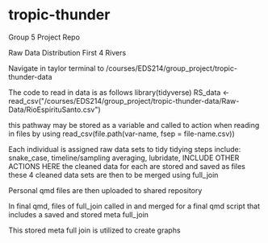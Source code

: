 # tropic-thunder
Group 5 Project Repo

Raw Data Distribution
First 4 Rivers 

Navigate in taylor terminal to /courses/EDS214/group_project/tropic-thunder-data

The code to read in data is as follows library(tidyverse)
RS_data <- read_csv("/courses/EDS214/group_project/tropic-thunder-data/Raw-Data/RioEspirituSanto.csv")

this pathway may be stored as a variable and called to action when reading in files by using read_csv(file.path(var-name, fsep = file-name.csv))


Each individual is assigned raw data sets to tidy
tidying steps include:
snake_case, timeline/sampling averaging, lubridate, INCLUDE OTHER ACTIONS HERE
the cleaned data for each are stored and saved as files
these 4 cleaned data sets are then to be merged using full_join 

Personal qmd files are then uploaded to shared repository 

In final qmd, files of full_join called in and merged for a final qmd script that includes a saved and stored meta full_join 

This stored meta full join is utilized to create graphs

